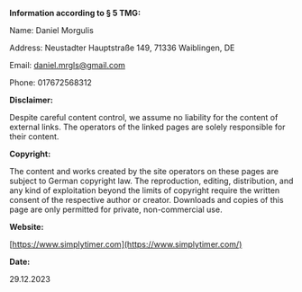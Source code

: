 **Information according to § 5 TMG:**

Name: Daniel Morgulis

Address: Neustadter Hauptstraße 149, 71336 Waiblingen, DE

Email: daniel.mrgls@gmail.com

Phone: 017672568312

**Disclaimer:**

Despite careful content control, we assume no liability for the content of external links. The operators of the linked pages are solely responsible for their content.

**Copyright:**

The content and works created by the site operators on these pages are subject to German copyright law. The reproduction, editing, distribution, and any kind of exploitation beyond the limits of copyright require the written consent of the respective author or creator. Downloads and copies of this page are only permitted for private, non-commercial use.

**Website:**

[https://www.simplytimer.com](https://www.simplytimer.com/)

**Date:**

29.12.2023